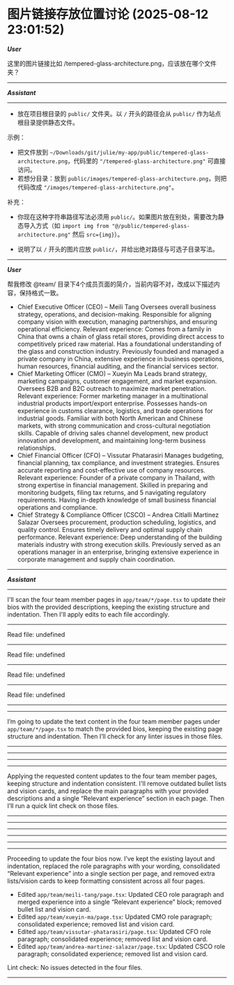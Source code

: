 <!-- Generated by SpecStory -->

# 图片链接存放位置讨论 (2025-08-12 23:01:52)

_**User**_

这里的图片链接比如 /tempered-glass-architecture.png，应该放在哪个文件夹？

---

_**Assistant**_



---

- 放在项目根目录的 `public/` 文件夹。以 `/` 开头的路径会从 `public/` 作为站点根目录提供静态文件。

示例：
- 把文件放到 `~/Downloads/git/julie/my-app/public/tempered-glass-architecture.png`，代码里的 `"/tempered-glass-architecture.png"` 可直接访问。
- 若想分目录：放到 `public/images/tempered-glass-architecture.png`，则把代码改成 `"/images/tempered-glass-architecture.png"`。

补充：
- 你现在这种字符串路径写法必须用 `public/`。如果图片放在别处，需要改为静态导入方式（如 `import img from "@/public/tempered-glass-architecture.png"` 然后 `src={img}`）。


- 说明了以 `/` 开头的图片应放 `public/`，并给出绝对路径与可选子目录写法。

---

_**User**_

帮我修改 @team/ 目录下4个成员页面的简介，当前内容不对，改成以下描述内容，保持格式一致。

- Chief Executive Officer (CEO) – Meili TangOversees overall business strategy, operations, and decision-making. Responsible foraligning company vision with execution, managing partnerships, and ensuring operationalefficiency.Relevant experience: Comes from a family in China that owns a chain of glass retailstores, providing direct access to competitively priced raw material. Has a foundationalunderstanding of the glass and construction industry. Previously founded and managed a privatecompany in China, extensive experience in business operations, human resources, financialauditing, and the financial services sector.- Chief Marketing Officer (CMO) – Xueyin MaLeads brand strategy, marketing campaigns, customer engagement, and marketexpansion. Oversees B2B and B2C outreach to maximize market penetration.Relevant experience: Former marketing manager in a multinational industrial productsimport/export enterprise. Possesses hands-on experience in customs clearance, logistics, andtrade operations for industrial goods. Familiar with both North American and Chinese markets,with strong communication and cross-cultural negotiation skills. Capable of driving saleschannel development, new product innovation and development, and maintaining long-termbusiness relationships.- Chief Financial Officer (CFO) – Vissutar PhatarasiriManages budgeting, financial planning, tax compliance, and investment strategies.Ensures accurate reporting and cost-effective use of company resources.Relevant experience: Founder of a private company in Thailand, with strong expertise infinancial management. Skilled in preparing and monitoring budgets, filing tax returns, and5navigating regulatory requirements. Having in-depth knowledge of small business financialoperations and compliance.- Chief Strategy & Compliance Officer (CSCO) – Andrea Citlalli Martinez SalazarOversees procurement, production scheduling, logistics, and quality control. Ensurestimely delivery and optimal supply chain performance.Relevant experience: Deep understanding of the building materials industry with strongexecution skills. Previously served as an operations manager in an enterprise, bringing extensiveexperience in corporate management and supply chain coordination.

---

_**Assistant**_



---

I'll scan the four team member pages in `app/team/*/page.tsx` to update their bios with the provided descriptions, keeping the existing structure and indentation. Then I'll apply edits to each file accordingly.

---

Read file: undefined

---

Read file: undefined

---

Read file: undefined

---

Read file: undefined

---



---

I’m going to update the text content in the four team member pages under `app/team/*/page.tsx` to match the provided bios, keeping the existing page structure and indentation. Then I’ll check for any linter issues in those files.

---



---



---



---

Applying the requested content updates to the four team member pages, keeping structure and indentation consistent. I'll remove outdated bullet lists and vision cards, and replace the main paragraphs with your provided descriptions and a single “Relevant experience” section in each page. Then I’ll run a quick lint check on those files.

---



---



---



---



---



---

Proceeding to update the four bios now. I’ve kept the existing layout and indentation, replaced the role paragraphs with your wording, consolidated “Relevant experience” into a single section per page, and removed extra lists/vision cards to keep formatting consistent across all four pages.

- Edited `app/team/meili-tang/page.tsx`: Updated CEO role paragraph and merged experience into a single “Relevant experience” block; removed bullet list and vision card.
- Edited `app/team/xueyin-ma/page.tsx`: Updated CMO role paragraph; consolidated experience; removed list and vision card.
- Edited `app/team/vissutar-phatarasiri/page.tsx`: Updated CFO role paragraph; consolidated experience; removed list and vision card.
- Edited `app/team/andrea-martinez-salazar/page.tsx`: Updated CSCO role paragraph; consolidated experience; removed list and vision card.

Lint check: No issues detected in the four files.

---

